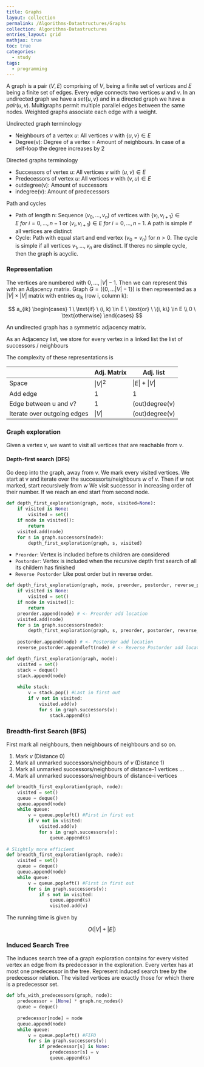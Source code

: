 ```yaml
---
title: Graphs
layout: collection
permalink: /Algorithms-Datastructures/Graphs
collection: Algorithms-Datastructures
entries_layout: grid
mathjax: true
toc: true
categories:
  - study
tags:
  - programming
---
```


A graph is a pair $(V, E)$ comprising of $V$, being a finite set of vertices and $E$ being a finite set of edges. 
Every edge connects two vertices $u$ and $v$. 
In an undirected graph we have a $set\{u, v\}$ and in a directed graph we have a $pair(u, v)$. 
Multigraphs permit multiple parallel edges between the same nodes. 
Weighted graphs associate each edge with a weight.

Undirected graph terminology
- Neighbours of a vertex $u$: All vertices $v$ with $\{u, v\} \in E$
- Degree(v): Degree of a vertex = Amount of neighbours. In case of a self-loop the degree increases by 2

Directed graphs terminology
- Successors of vertex $u$: All vertices $v$ with $(u, v) \in E$
- Predecessors of vertex $u$: All vertices $v$ with $(v, u) \in E$
- outdegree(v): Amount of successors
- indegree(v): Amount of predecessors

Path and cycles
- Path of length n: Sequence $(v_0, ..., v_n)$ of vertices with $\{v_i, v_{i+1} \} \in E \ for \ i = 0, ..., n - 1$ or $(v_i, v_{i+1}) \in E \ for \ i = 0, ..., n - 1$. A path is simple if all vertices are distinct
- Cycle: Path with equal start and end vertex $(v_0 = v_n)$ for $n > 0$. The cycle is simple if all vertices $v_1, ..., v_n$ are distinct. If theres no simple cycle, then the graph is acyclic.

### Representation

The vertices are numbered with $0, ..., |V| - 1$. 
Then we can represent this with an Adjacency matrix. 
Graph $G = (\{0,... |V| - 1\})$ is then represented as a $|V| \times |V|$ matrix with entries $a_{ik}$ (row i, column k):

$$
a_{ik}
\begin{cases}
1 \ \text{if} \ (i, k) \in E \ \text{or} \ \{i, k\} \in E \\
0 \ \text{otherwise}
\end{cases}
$$

An undirected graph has a symmetric adjacency matrix.

As an Adjacency list, we store for every vertex in a linked list the list of successors / neighbours

The complexity of these representations is

|                             | Adj. Matrix | Adj. list           |
|-----------------------------|-------------|---------------------|
| Space                       | $\| V \|^2$ | $\| E \| + \| V \|$ |
| Add edge                    | 1           | 1                   |
| Edge between u and v?       | 1           | (out)degree(v)      |
| Iterate over outgoing edges | $\| V \|$   | (out)degree(v)      |

### Graph exploration

Given a vertex $v$, we want to visit all vertices that are reachable from $v$.

#### Depth-first search (DFS)

Go deep into the graph, away from $v$. 
We mark every visited vertices. 
We start at v and iterate over the successorts/neighbours $w$ of $v$. 
Then if $w$ not marked, start recursively from $w$
We visit successor in increasing order of their number. 
If we reach an end start from second node.


```python
def depth_first_exploration(graph, node, visited=None):
    if visited is None:
        visited = set()
    if node in visited():
        return 
    visited.add(node)
    for s in graph.successors(node):
        depth_first_exploration(graph, s, visited)
```

- $\texttt{Preorder}$: Vertex is included before ts children are considered
- $\texttt{Postorder}$: Vertex is included when the recursive depth first search of all its childern has finished
- $\texttt{Reverse Postorder}$ Like post order but in reverse order.


```python
def depth_first_exploration(graph, node, preorder, postorder, reverse_postorder, visited=None):
    if visited is None:
        visited = set()
    if node in visited():
        return 
    preorder.append(node) # <- Preorder add location
    visited.add(node)
    for s in graph.successors(node):
        depth_first_exploration(graph, s, preorder, postorder, reverse_postorder, visited)
        
    postorder.append(node) # <- Postorder add location
    reverse_postorder.appendleft(node) # <- Reverse Postorder add location
```


```python
def depth_first_exploration(graph, node):
    visited = set()
    stack = deque()
    stack.append(node)
    
    while stack:
        v = stack.pop() #Last in first out
        if v not in visited:
            visited.add(v)
            for s in graph.successors(v):
                stack.append(s)
```

### Breadth-first Search (BFS)

First mark all neighbours, then neighbours of neighbours and so on.
1. Mark $v$ (Distance 0)
2. Mark all unmarked successors/neighbours of $v$ (Distance 1)
3. Mark all unmarked successors/neighbours of distance-1 vertices 
...
4. Mark all unmarked successors/neighbours of distance-i vertices


```python
def breadth_first_exploration(graph, node):
    visited = set()
    queue = deque()
    queue.append(node)
    while queue:
        v = queue.popleft() #First in first out
        if v not in visited:
            visited.add(v)
            for s in graph.successors(v):
                queue.append(s)
                
# Slightly more efficient
def breadth_first_exploration(graph, node):
    visited = set()
    queue = deque()
    queue.append(node)
    while queue:
        v = queue.popleft() #First in first out
        for s in graph.successors(v):
            if s not in visited:
                queue.append(s)
                visited.add(v)
```

The running time is given by

$$
O(|V| + |E|)
$$

### Induced Search Tree

The induces search tree of a graph exploration contains for every visited vertex an edge from its predecessor in the exploration. Every vertex has at most one predecessor in the tree. Represent induced search tree by the predecessor relation. The visited vertices are exactly those for which there is a predecessor set.


```python
def bfs_with_predecessors(graph, node):
    predecessor = [None] * graph.no_nodes()
    queue = deque()
    
    predecessor[node] = node
    queue.append(node)
    while queue:
        v = queue.popleft() #FIFO
        for s in graph.successors(v):
            if predecessor[s] is None:
                predecessor[s] = v
                queue.append(s)
```
